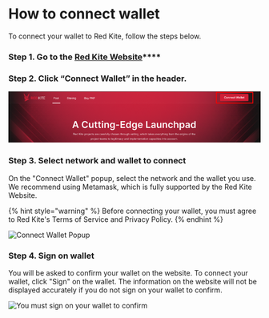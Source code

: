 # How to connect wallet

To connect your wallet to Red Kite, follow the steps below.

### **Step 1.** Go to the [Red Kite Website](http://redkite.polkafoundry.com/#/dashboard)****

### **Step 2.** Click “Connect Wallet” in the header.&#x20;

![](../.gitbook/assets/1.png)

### **Step 3. Select network and wallet to connect**

On the "Connect Wallet" popup, select the network and the wallet you use. We recommend using Metamask, which is fully supported by the Red Kite Website.

{% hint style="warning" %}
Before connecting your wallet, you must agree to Red Kite's Terms of Service and Privacy Policy.
{% endhint %}

![Connect Wallet Popup](../.gitbook/assets/Screenshot\_39.png)

### Step 4. Sign on wallet

You will be asked to confirm your wallet on the website. To connect your wallet, click "Sign" on the wallet. The information on the website will not be displayed accurately if you do not sign on your wallet to confirm.

![You must sign on your wallet to confirm](../.gitbook/assets/Screenshot\_40.png)
